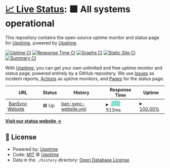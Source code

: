 # [📈 Live Status](https://upptime.github.io/upptime): <!--live status--> **🟩 All systems operational**

This repository contains the open-source uptime monitor and status page for [Upptime](https://upptime.js.org), powered by [Upptime](https://github.com/upptime/upptime).

[![Uptime CI](https://github.com/Dcode-Studios/status/workflows/Uptime%20CI/badge.svg)](https://github.com/upptime/upptime/actions?query=workflow%3A%22Uptime+CI%22)
[![Response Time CI](https://github.com/Dcode-Studios/status/workflows/Response%20Time%20CI/badge.svg)](https://github.com/upptime/upptime/actions?query=workflow%3A%22Response+Time+CI%22)
[![Graphs CI](https://github.com/Dcode-Studios/status/workflows/Graphs%20CI/badge.svg)](https://github.com/upptime/upptime/actions?query=workflow%3A%22Graphs+CI%22)
[![Static Site CI](https://github.com/Dcode-Studios/status/workflows/Static%20Site%20CI/badge.svg)](https://github.com/upptime/upptime/actions?query=workflow%3A%22Static+Site+CI%22)
[![Summary CI](https://github.com/Dcode-Studios/status/workflows/Summary%20CI/badge.svg)](https://github.com/upptime/upptime/actions?query=workflow%3A%22Summary+CI%22)

With [Upptime](https://upptime.js.org), you can get your own unlimited and free uptime monitor and status page, powered entirely by a GitHub repository. We use [Issues](https://github.com/upptime/upptime/issues) as incident reports, [Actions](https://github.com/upptime/upptime/actions) as uptime monitors, and [Pages](https://upptime.github.io/upptime) for the status page.

<!--start: status pages-->
<!-- This summary is generated by Upptime (https://github.com/upptime/upptime) -->
<!-- Do not edit this manually, your changes will be overwritten -->
<!-- prettier-ignore -->
| URL | Status | History | Response Time | Uptime |
| --- | ------ | ------- | ------------- | ------ |
| <img alt="" src="https://favicons.githubusercontent.com/bansync.dcode.site" height="13"> [BanSync Website](https://bansync.dcode.site) | 🟩 Up | [ban-sync-website.yml](https://github.com/Dcode-Studios/status/commits/HEAD/history/ban-sync-website.yml) | <details><summary><img alt="Response time graph" src="./graphs/ban-sync-website/response-time-week.png" height="20"> 513ms</summary><br><a href="https://status.dcode.site/history/ban-sync-website"><img alt="Response time 488" src="https://img.shields.io/endpoint?url=https%3A%2F%2Fraw.githubusercontent.com%2FDcode-Studios%2Fstatus%2FHEAD%2Fapi%2Fban-sync-website%2Fresponse-time.json"></a><br><a href="https://status.dcode.site/history/ban-sync-website"><img alt="24-hour response time 506" src="https://img.shields.io/endpoint?url=https%3A%2F%2Fraw.githubusercontent.com%2FDcode-Studios%2Fstatus%2FHEAD%2Fapi%2Fban-sync-website%2Fresponse-time-day.json"></a><br><a href="https://status.dcode.site/history/ban-sync-website"><img alt="7-day response time 513" src="https://img.shields.io/endpoint?url=https%3A%2F%2Fraw.githubusercontent.com%2FDcode-Studios%2Fstatus%2FHEAD%2Fapi%2Fban-sync-website%2Fresponse-time-week.json"></a><br><a href="https://status.dcode.site/history/ban-sync-website"><img alt="30-day response time 488" src="https://img.shields.io/endpoint?url=https%3A%2F%2Fraw.githubusercontent.com%2FDcode-Studios%2Fstatus%2FHEAD%2Fapi%2Fban-sync-website%2Fresponse-time-month.json"></a><br><a href="https://status.dcode.site/history/ban-sync-website"><img alt="1-year response time 488" src="https://img.shields.io/endpoint?url=https%3A%2F%2Fraw.githubusercontent.com%2FDcode-Studios%2Fstatus%2FHEAD%2Fapi%2Fban-sync-website%2Fresponse-time-year.json"></a></details> | <details><summary><a href="https://status.dcode.site/history/ban-sync-website">100.00%</a></summary><a href="https://status.dcode.site/history/ban-sync-website"><img alt="All-time uptime 99.58%" src="https://img.shields.io/endpoint?url=https%3A%2F%2Fraw.githubusercontent.com%2FDcode-Studios%2Fstatus%2FHEAD%2Fapi%2Fban-sync-website%2Fuptime.json"></a><br><a href="https://status.dcode.site/history/ban-sync-website"><img alt="24-hour uptime 100.00%" src="https://img.shields.io/endpoint?url=https%3A%2F%2Fraw.githubusercontent.com%2FDcode-Studios%2Fstatus%2FHEAD%2Fapi%2Fban-sync-website%2Fuptime-day.json"></a><br><a href="https://status.dcode.site/history/ban-sync-website"><img alt="7-day uptime 100.00%" src="https://img.shields.io/endpoint?url=https%3A%2F%2Fraw.githubusercontent.com%2FDcode-Studios%2Fstatus%2FHEAD%2Fapi%2Fban-sync-website%2Fuptime-week.json"></a><br><a href="https://status.dcode.site/history/ban-sync-website"><img alt="30-day uptime 99.58%" src="https://img.shields.io/endpoint?url=https%3A%2F%2Fraw.githubusercontent.com%2FDcode-Studios%2Fstatus%2FHEAD%2Fapi%2Fban-sync-website%2Fuptime-month.json"></a><br><a href="https://status.dcode.site/history/ban-sync-website"><img alt="1-year uptime 99.58%" src="https://img.shields.io/endpoint?url=https%3A%2F%2Fraw.githubusercontent.com%2FDcode-Studios%2Fstatus%2FHEAD%2Fapi%2Fban-sync-website%2Fuptime-year.json"></a></details>

<!--end: status pages-->

[**Visit our status website →**](https://upptime.github.io/upptime)

## 📄 License

- Powered by: [Upptime](https://github.com/upptime/upptime)
- Code: [MIT](./LICENSE) © [Upptime](https://upptime.js.org)
- Data in the `./history` directory: [Open Database License](https://opendatacommons.org/licenses/odbl/1-0/)
